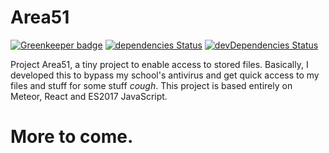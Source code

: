# Area51

[![Greenkeeper badge](https://badges.greenkeeper.io/ibujs/Area51.svg)](https://greenkeeper.io/)
[![dependencies Status](https://david-dm.org/ibujs/area51/status.svg)](https://david-dm.org/ibujs/area51) [![devDependencies Status](https://david-dm.org/ibujs/area51/dev-status.svg)](https://david-dm.org/ibujs/area51?type=dev)

Project Area51, a tiny project to enable access to stored files. Basically, I developed this to bypass my school's antivirus and get quick access to my files and stuff for some stuff *cough*. This project is based entirely on Meteor, React and ES2017 JavaScript.

# More to come.